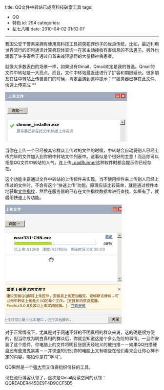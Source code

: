 title: QQ文件中转站已成高科技破案工具
tags:
  - QQ
  - 特色
id: 294
categories:
  - 乱七八糟
date: 2010-04-02 01:32:07
---

我国公安干警素来拥有使用高科技工具抓获犯罪份子的优良传统，比如，最近利用世界流行的即时通讯计算机软体查询一在家主动接收有害信息的不法[男子](http://news.163.com/10/0322/05/62BT6NC8000146BB.html)。另外也涌现了许多寄希于通过自首来减轻惩罚的大量精神病患者。

就像大多数表白的场景一样，如果没有Gmail，Qmail肯定是我的首选。Qmail的文件中转站是一大亮点，而且，文件中转站最近还进行了扩容和期限延长。很多朋友在往中转站上传兽兽门的时候，肯定会遇到这种提示：**服务器已存在此文件,快速上传完成<!--more-->
**

[![](/upfile/2010/04/qq_transfers_alive.png "qq_transfers_alive")](/upfile/2010/04/qq_transfers_alive.png)

当你在上传一个已经被其它群众上传过的文件的时候，中转站会自动将别人已经上传完毕的文件加入到你的中转站文件列表中。这看似是个很好的主意！而且你可以相信QQ文件中转站的人气，连上传[LoadRunner](http://www.communities.hp.com/online/blogs/loadrunner/default.aspx)这种软件时都会提示你已经存在。

这个功能主要通过文件中转站的上传控件来实现，当不使用控件来上传别人已经上传过的文件时，不会有这个“快速上传”功能。原理应该比较简单，就是通过控件本地获取[文件指纹](http://zh.wikipedia.org/wiki/%E6%95%A3%E5%88%97%E5%87%BD%E6%95%B8)，然后在服务器的已存在文件指纹数据库进行查找，如果有了，就启用快速上传功能。

[![](/upfile/2010/04/qq_transfers_alive_2.png "qq_transfers_alive_2")](/upfile/2010/04/qq_transfers_alive_2.png)

对于正常情况下，尤其是对于网速不好的不明真相的群众来说，这的确是很方便的，但当你成为明白真相的群众后，你就会知道这是个多么危险的事情。一旦你安装了这个插件，你电脑上的文件将明目张胆天经地义的被扫描－－如果QQ扫描硬盘还有些鬼鬼祟祟－－并快速的识别你的电脑上又有哪些在他们看来会让你心神不定的内容，哪怕你是在“学习”。

QQ果然是一个[强大](http://apture.s3.amazonaws.com/00000127b8ced1b3cbd218c6007f000000000001.wangxixangqq.jpg)而又值得组织信任的工具。

现在流行博客认领了，这次是Qmail阅读空间的认领：QQREADER445DE9F4D9CCF5D5